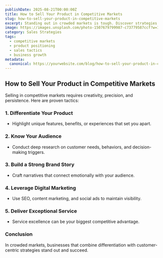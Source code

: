 ```yaml
---
publishDate: 2025-08-21T00:00:00Z
title: How to Sell Your Product in Competitive Markets
slug: how-to-sell-your-product-in-competitive-markets
excerpt: Standing out in crowded markets is tough. Discover strategies to position your product, attract attention, and win loyal customers.
image: https://images.unsplash.com/photo-1507679799987-c73779587ccf?w=1080&q=80
category: Sales Strategies
tags:
  - competitive markets
  - product positioning
  - sales tactics
  - business growth
metadata:
  canonical: https://yourwebsite.com/blog/how-to-sell-your-product-in-competitive-markets
---
```


## How to Sell Your Product in Competitive Markets

Selling in competitive markets requires creativity, precision, and persistence. Here are proven tactics:

### 1. **Differentiate Your Product**
   - Highlight unique features, benefits, or experiences that set you apart.

### 2. **Know Your Audience**
   - Conduct deep research on customer needs, behaviors, and decision-making triggers.

### 3. **Build a Strong Brand Story**
   - Craft narratives that connect emotionally with your audience.

### 4. **Leverage Digital Marketing**
   - Use SEO, content marketing, and social ads to maintain visibility.

### 5. **Deliver Exceptional Service**
   - Service excellence can be your biggest competitive advantage.

### Conclusion
In crowded markets, businesses that combine differentiation with customer-centric strategies stand out and succeed.
